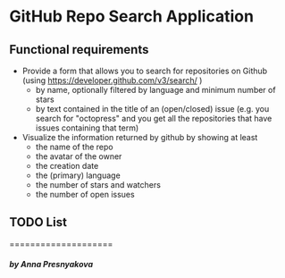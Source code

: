 GitHub Repo Search Application
====================

## Functional requirements
* Provide a form that allows you to search for repositories on Github (using https://developer.github.com/v3/search/ )
    * by name, optionally filtered by language and minimum number of stars
    * by text contained in the title of an (open/closed) issue (e.g. you search for "octopress" and you get all the repositories that have issues containing that term)
* Visualize the information returned by github by showing at least
    * the name of the repo
    * the avatar of the owner
    * the creation date
    * the (primary) language
    * the number of stars and watchers
    * the number of open issues
    
## TODO List

==================== 
##### by Anna Presnyakova